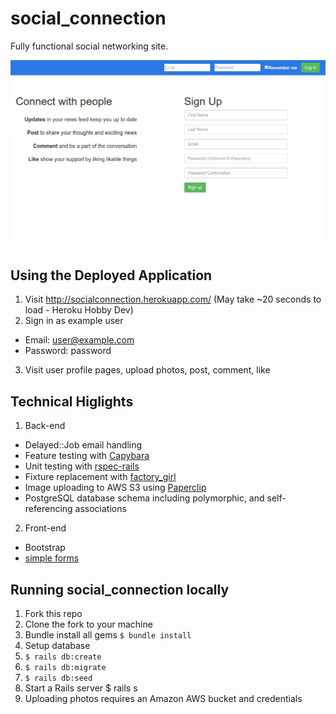 
# social_connection

Fully functional social networking site. 

![screenshot of the social connection home page](https://github.com/anthonyfuentes/social_connection/blob/master/social-connection.png)

## Using the Deployed Application
1. Visit http://socialconnection.herokuapp.com/ (May take ~20 seconds to load - Heroku Hobby Dev)
2. Sign in as example user
  * Email: user@example.com
  * Password: password
3. Visit user profile pages, upload photos, post, comment, like

## Technical Higlights
1. Back-end
  * Delayed::Job email handling
  * Feature testing with [Capybara](https://github.com/teamcapybara/capybara)
  * Unit testing with [rspec-rails](https://github.com/rspec/rspec-rails)
  * Fixture replacement with [factory_girl](https://github.com/thoughtbot/factory_girl)
  * Image uploading to AWS S3 using [Paperclip](https://github.com/thoughtbot/paperclip)
  * PostgreSQL database schema including polymorphic, and self-referencing associations
2. Front-end
  * Bootstrap
  * [simple forms](https://github.com/plataformatec/simple_form)

## Running social_connection locally
1. Fork this repo
2. Clone the fork to your machine
3. Bundle install all gems `$ bundle install`
4. Setup database
  1. `$ rails db:create`
  2. `$ rails db:migrate`
  3. `$ rails db:seed`
5. Start a Rails server $ rails s
6. Uploading photos requires an Amazon AWS bucket and credentials
